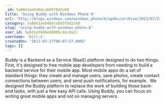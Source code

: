 ```yaml
---
_id: 5a88e1aebd6dca0d5f0d2c60
title: 'Using Buddy with Windows Phone 8'
url: 'http://blogs.windows.com/windows_phone/b/wpdev/archive/2013/07/23/using-buddy-with-windows-phone-8.aspx'
category: 5a88e1aebd6dca0d5f0d2c60
slug: 'using-buddy-with-windows-phone-8'
user_id: 5a83ce59d6eb0005c4ecda2c
username: 'bill-s'
createdOn: '2013-07-27T08:07:57.000Z'
tags: []
---
```


Buddy is a Backend as a Service (BaaS) platform designed to do two things. First, it's designed to free mobile app developers from needing to build a backend service for their mobile app. Most mobile apps do a set of standard things: they create and manage users, save photos, create contact connections between users, and send push notifications, for example.  We designed the Buddy platform to replace the work of building those back-end tasks, with just a few easy API calls. Using Buddy, you can focus on writing great mobile apps and not on managing servers.
